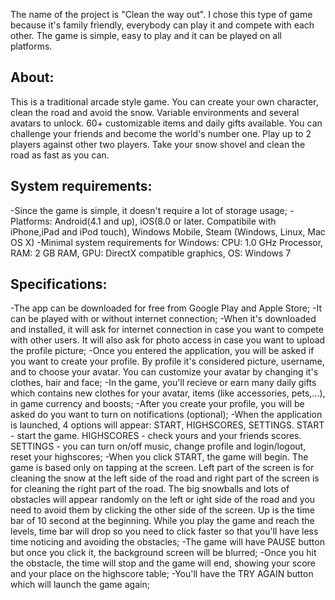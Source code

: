 The name of the project is "Clean the way out". I chose this type of game because it's family friendly, everybody can play it and compete with each other. The game is simple, easy to play and it can be played on all platforms.

About:
-
  This is a traditional arcade style game. You can create your own character, clean the road and avoid the snow. Variable environments and several avatars to unlock. 60+ customizable items and daily gifts available. You can challenge your friends and become the world's number one. Play up to 2 players against other two players. Take your snow shovel and clean the road as fast as you can.

System requirements:
-
  -Since the game is simple, it doesn't require a lot of storage usage;
  -Platforms: Android(4.1 and up), iOS(8.0 or later. Compatibile with iPhone,iPad and iPod touch), Windows Mobile, Steam (Windows, Linux, Mac OS X)
  -Minimal system requirements for Windows: CPU:	1.0 GHz Processor, RAM:	2 GB RAM, GPU:	DirectX compatible graphics, OS:	Windows 7

Specifications:
-
   -The app can be downloaded for free from Google Play and Apple Store;
   -It can be played with or without internet connection;
   -When it's downloaded and installed, it will ask for internet connection in case you want to compete with other users. It will also ask for photo access in case you want to upload the profile picture;
   -Once you entered the application, you will be asked if you want to create your profile. By profile it's considered picture, username, and to choose your avatar. You can customize your avatar by changing it's clothes, hair and face;
   -In the game, you'll recieve or earn many daily gifts which contains new clothes for your avatar, items (like accessories, pets,...), in game currency and boosts;
   -After you create your profile, you will be asked do you want to turn on notifications (optional);
   -When the application is launched, 4 options will appear: START, HIGHSCORES, SETTINGS. START - start the game. HIGHSCORES - check yours and your friends scores. SETTINGS - you can turn on/off music, change profile and login/logout, reset your highscores;
   -When you click START, the game will begin. The game is based only on tapping at the screen. Left part of the screen is for cleaning the snow at the left side of the road and right part of the screen is for cleaning the right part of the road. The big snowballs and lots of obstacles will appear randomly on the left or ight side of the road and you need to avoid them by clicking the other side of the screen. Up is the time bar of 10 second at the beginning. While you play the game and reach the levels, time bar will drop so you need to click faster so that you'll have less time noticing and avoiding the obstacles;
   -The game will have PAUSE button but once you click it, the background screen will be blurred;
   -Once you hit the obstacle, the time will stop and the game will end, showing your score and your place on the highscore table;
   -You'll have the TRY AGAIN button which will launch the game again;
